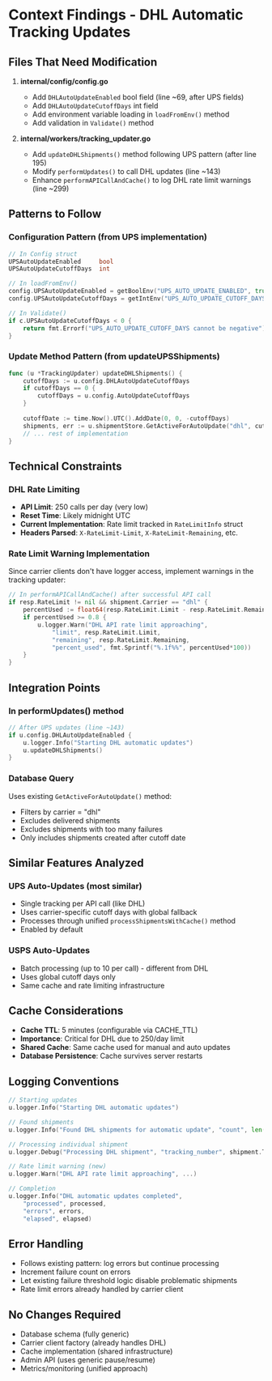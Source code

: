 # Context Findings - DHL Automatic Tracking Updates

## Files That Need Modification

1. **internal/config/config.go**
   - Add `DHLAutoUpdateEnabled` bool field (line ~69, after UPS fields)
   - Add `DHLAutoUpdateCutoffDays` int field
   - Add environment variable loading in `loadFromEnv()` method
   - Add validation in `Validate()` method

2. **internal/workers/tracking_updater.go**
   - Add `updateDHLShipments()` method following UPS pattern (after line 195)
   - Modify `performUpdates()` to call DHL updates (line ~143)
   - Enhance `performAPICallAndCache()` to log DHL rate limit warnings (line ~299)

## Patterns to Follow

### Configuration Pattern (from UPS implementation)
```go
// In Config struct
UPSAutoUpdateEnabled     bool
UPSAutoUpdateCutoffDays  int

// In loadFromEnv()
config.UPSAutoUpdateEnabled = getBoolEnv("UPS_AUTO_UPDATE_ENABLED", true)
config.UPSAutoUpdateCutoffDays = getIntEnv("UPS_AUTO_UPDATE_CUTOFF_DAYS", 0)

// In Validate()
if c.UPSAutoUpdateCutoffDays < 0 {
    return fmt.Errorf("UPS_AUTO_UPDATE_CUTOFF_DAYS cannot be negative")
}
```

### Update Method Pattern (from updateUPSShipments)
```go
func (u *TrackingUpdater) updateDHLShipments() {
    cutoffDays := u.config.DHLAutoUpdateCutoffDays
    if cutoffDays == 0 {
        cutoffDays = u.config.AutoUpdateCutoffDays
    }
    
    cutoffDate := time.Now().UTC().AddDate(0, 0, -cutoffDays)
    shipments, err := u.shipmentStore.GetActiveForAutoUpdate("dhl", cutoffDate)
    // ... rest of implementation
}
```

## Technical Constraints

### DHL Rate Limiting
- **API Limit**: 250 calls per day (very low)
- **Reset Time**: Likely midnight UTC
- **Current Implementation**: Rate limit tracked in `RateLimitInfo` struct
- **Headers Parsed**: `X-RateLimit-Limit`, `X-RateLimit-Remaining`, etc.

### Rate Limit Warning Implementation
Since carrier clients don't have logger access, implement warnings in the tracking updater:

```go
// In performAPICallAndCache() after successful API call
if resp.RateLimit != nil && shipment.Carrier == "dhl" {
    percentUsed := float64(resp.RateLimit.Limit - resp.RateLimit.Remaining) / float64(resp.RateLimit.Limit)
    if percentUsed >= 0.8 {
        u.logger.Warn("DHL API rate limit approaching",
            "limit", resp.RateLimit.Limit,
            "remaining", resp.RateLimit.Remaining,
            "percent_used", fmt.Sprintf("%.1f%%", percentUsed*100))
    }
}
```

## Integration Points

### In performUpdates() method
```go
// After UPS updates (line ~143)
if u.config.DHLAutoUpdateEnabled {
    u.logger.Info("Starting DHL automatic updates")
    u.updateDHLShipments()
}
```

### Database Query
Uses existing `GetActiveForAutoUpdate()` method:
- Filters by carrier = "dhl"
- Excludes delivered shipments
- Excludes shipments with too many failures
- Only includes shipments created after cutoff date

## Similar Features Analyzed

### UPS Auto-Updates (most similar)
- Single tracking per API call (like DHL)
- Uses carrier-specific cutoff days with global fallback
- Processes through unified `processShipmentsWithCache()` method
- Enabled by default

### USPS Auto-Updates
- Batch processing (up to 10 per call) - different from DHL
- Uses global cutoff days only
- Same cache and rate limiting infrastructure

## Cache Considerations

- **Cache TTL**: 5 minutes (configurable via CACHE_TTL)
- **Importance**: Critical for DHL due to 250/day limit
- **Shared Cache**: Same cache used for manual and auto updates
- **Database Persistence**: Cache survives server restarts

## Logging Conventions

```go
// Starting updates
u.logger.Info("Starting DHL automatic updates")

// Found shipments
u.logger.Info("Found DHL shipments for automatic update", "count", len(shipments))

// Processing individual shipment
u.logger.Debug("Processing DHL shipment", "tracking_number", shipment.TrackingNumber)

// Rate limit warning (new)
u.logger.Warn("DHL API rate limit approaching", ...)

// Completion
u.logger.Info("DHL automatic updates completed",
    "processed", processed,
    "errors", errors,
    "elapsed", elapsed)
```

## Error Handling

- Follows existing pattern: log errors but continue processing
- Increment failure count on errors
- Let existing failure threshold logic disable problematic shipments
- Rate limit errors already handled by carrier client

## No Changes Required

- Database schema (fully generic)
- Carrier client factory (already handles DHL)
- Cache implementation (shared infrastructure)
- Admin API (uses generic pause/resume)
- Metrics/monitoring (unified approach)